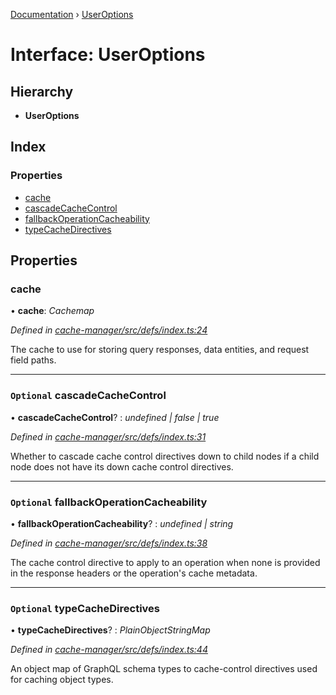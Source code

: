 [Documentation](../README.md) › [UserOptions](useroptions.md)

# Interface: UserOptions

## Hierarchy

* **UserOptions**

## Index

### Properties

* [cache](useroptions.md#cache)
* [cascadeCacheControl](useroptions.md#optional-cascadecachecontrol)
* [fallbackOperationCacheability](useroptions.md#optional-fallbackoperationcacheability)
* [typeCacheDirectives](useroptions.md#optional-typecachedirectives)

## Properties

###  cache

• **cache**: *Cachemap*

*Defined in [cache-manager/src/defs/index.ts:24](https://github.com/badbatch/graphql-box/blob/cd605b6/packages/cache-manager/src/defs/index.ts#L24)*

The cache to use for storing query responses, data entities,
and request field paths.

___

### `Optional` cascadeCacheControl

• **cascadeCacheControl**? : *undefined | false | true*

*Defined in [cache-manager/src/defs/index.ts:31](https://github.com/badbatch/graphql-box/blob/cd605b6/packages/cache-manager/src/defs/index.ts#L31)*

Whether to cascade cache control directives down to
child nodes if a child node does not have its down
cache control directives.

___

### `Optional` fallbackOperationCacheability

• **fallbackOperationCacheability**? : *undefined | string*

*Defined in [cache-manager/src/defs/index.ts:38](https://github.com/badbatch/graphql-box/blob/cd605b6/packages/cache-manager/src/defs/index.ts#L38)*

The cache control directive to apply to an operation
when none is provided in the response headers or the
operation's cache metadata.

___

### `Optional` typeCacheDirectives

• **typeCacheDirectives**? : *PlainObjectStringMap*

*Defined in [cache-manager/src/defs/index.ts:44](https://github.com/badbatch/graphql-box/blob/cd605b6/packages/cache-manager/src/defs/index.ts#L44)*

An object map of GraphQL schema types to cache-control
directives used for caching object types.
